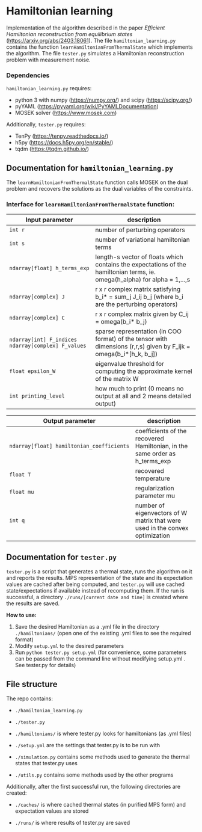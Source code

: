 # Hamiltonian learning
Implementation of the algorithm described in the paper _Efficient Hamiltonian reconstruction from equilibrium states_ (https://arxiv.org/abs/2403.18061). The file `hamiltonian_learning.py` contains the function `learnHamiltonianFromThermalState` which implements the algorithm. The file `tester.py` simulates a Hamiltonian reconstruction problem with measurement noise.

### Dependencies
`hamiltonian_learning.py` requires:
- python 3 with numpy (https://numpy.org/) and scipy (https://scipy.org/)
- pyYAML (https://pyyaml.org/wiki/PyYAMLDocumentation)
- MOSEK solver (https://www.mosek.com)

Additionally, `tester.py` requires:
- TenPy (https://tenpy.readthedocs.io/)
- h5py (https://docs.h5py.org/en/stable/)
- tqdm (https://tqdm.github.io/)

## Documentation for `hamiltonian_learning.py`
The `learnHamiltonianFromThermalState` function calls MOSEK on the dual problem and recovers the solutions as the dual variables of the constraints.

### Interface for `learnHamiltonianFromThermalState` function:
| Input parameter                                             |description                                                                |
|-------------------------------------------------------------|----------------------------------------|
| `int r`                                                     | number of perturbing operators          |
| `int s`                                                     | number of variational hamiltonian terms            |
| `ndarray[float] h_terms_exp`                                | length-s vector of floats which contains the expectations of the hamiltonian terms, ie. omega(h_alpha) for alpha = 1,...,s|
| `ndarray[complex] J`                                        | r x r complex matrix satisfying b_i* = sum_j J_ij b_j (where b_i are the perturbing operators)|
| `ndarray[complex] C`                                        | r x r complex matrix given by C_ij = omega(b_i* b_j)|
| `ndarray[int] F_indices`  <br>  `ndarray[complex] F_values` | sparse representation (in COO format) of the tensor with dimensions (r,r,s) given by F_ijk = omega(b_i*[h_k, b_j])|
| `float epsilon_W`                                           | eigenvalue threshold for computing the approximate kernel of the matrix W|
| `int printing_level`                                        | how much to print (0 means no output at all and 2 means detailed output)|


| Output parameter                        |description                                                                  |
|-----------------------------------------|-----------------------------------------------------------------------------|
|`ndarray[float] hamiltonian_coefficients`| coefficients of the recovered Hamiltonian, in the same order as h_terms_exp |
|	`float T`                               | recovered temperature                                                       |
|	`float mu`                              | regularization parameter mu                                                 |
|	`int q`                                 | number of eigenvectors of W matrix that were used in the convex optimization|

## Documentation for `tester.py`
`tester.py` is a script that generates a thermal state, runs the algorithm on it and reports the results. MPS representation of the state and its expectation values are cached after being computed, and `tester.py` will use cached state/expectations if available instead of recomputing them. If the run is successful, a directory `./runs/[current date and time]` is created where the results are saved. 

**How to use:**
1. Save the desired Hamiltonian as a .yml file in the directory `./hamiltonians/` (open one of the existing .yml files to see the required format)
2. Modify `setup.yml` to the desired parameters
3. Run `python tester.py setup.yml` (for convenience, some parameters can be passed from the command line without modifying setup.yml . See tester.py for details)

## File structure

The repo contains:

- `./hamiltonian_learning.py` 

- `./tester.py` 

- `./hamiltonians/` is where tester.py looks for hamiltonians (as .yml files) 

- `./setup.yml` are the settings that tester.py is to be run with

- `./simulation.py` contains some methods used to generate the thermal states that tester.py uses

- `./utils.py` contains some methods used by the other programs

Additionally, after the first successful run, the following directories are created:

- `./caches/` is where cached thermal states (in purified MPS form) and expectation values are stored

- `./runs/` is where results of tester.py are saved


